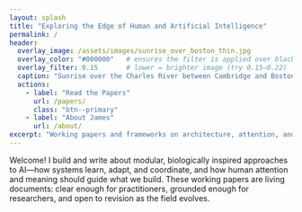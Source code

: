 ```yaml
---
layout: splash
title: "Exploring the Edge of Human and Artificial Intelligence"
permalink: /
header:
  overlay_image: /assets/images/sunrise_over_boston_thin.jpg
  overlay_color: "#000000"   # ensures the filter is applied over black, not theme default
  overlay_filter: 0.15       # lower = brighter image (try 0.15–0.22)
  caption: "Sunrise over the Charles River between Cambridge and Boston"
  actions:
    - label: "Read the Papers"
      url: /papers/
      class: "btn--primary"
    - label: "About James"
      url: /about/
excerpt: "Working papers and frameworks on architecture, attention, and the pursuit of wisdom in machine intelligence."
---
```


<style>
/* Keep your shallower hero as before */
.page__hero--overlay {
  min-height: 48vh !important;
  height: auto !important;
  background-position: center 35% !important;
  background-size: cover !important;
  padding-top: 0 !important;
  padding-bottom: 1.75rem !important;
}

/* 🎯 Move the subtitle down relative to the title */
.page__hero--overlay .page__lead {
  margin-top: 3rem !important;      /* increase to push subtitle lower */
  margin-bottom: 2rem !important;   /* adds some space before buttons */
}

/* 🎯 Move the Read the Papers / About James buttons down as a group */
.page__hero--overlay .page__actions {
  margin-top: 1.5rem !important;    /* increase if you want more separation */
}

/* Ensure the buttons stay vertically inside the hero */
.page__hero--overlay .page__actions .btn {
  position: relative !important;
  top: 0 !important;
}

/* Mobile adjustments for readability */
@media (max-width: 768px) {
  .page__hero--overlay {
    min-height: 52vh !important;
    background-position: center 40% !important;
  }
  .page__hero--overlay .page__lead { margin-top: 2rem !important; }
}
</style>

Welcome! I build and write about modular, biologically inspired approaches to AI—how systems learn, adapt, and coordinate, and how human attention and meaning should guide what we build. These working papers are living documents: clear enough for practitioners, grounded enough for researchers, and open to revision as the field evolves.
